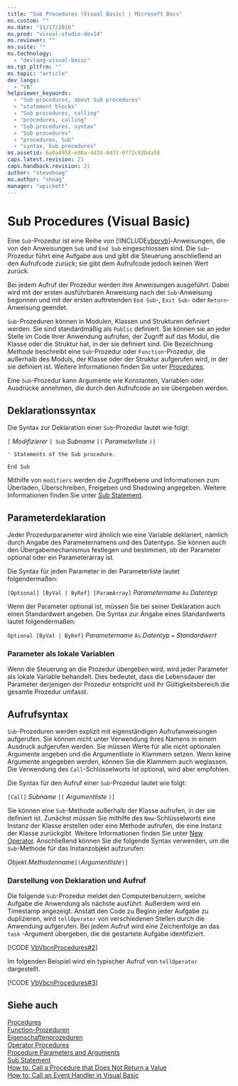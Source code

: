```yaml
---
title: "Sub Procedures (Visual Basic) | Microsoft Docs"
ms.custom: ""
ms.date: "11/17/2016"
ms.prod: "visual-studio-dev14"
ms.reviewer: ""
ms.suite: ""
ms.technology: 
  - "devlang-visual-basic"
ms.tgt_pltfrm: ""
ms.topic: "article"
dev_langs: 
  - "VB"
helpviewer_keywords: 
  - "Sub procedures, about Sub procedures"
  - "statement blocks"
  - "Sub procedures, calling"
  - "procedures, calling"
  - "Sub procedures, syntax"
  - "Sub procedures"
  - "procedures, Sub"
  - "syntax, Sub procedures"
ms.assetid: 6a0a4958-ed0a-4d3d-8d31-0772c82bda58
caps.latest.revision: 21
caps.handback.revision: 21
author: "stevehoag"
ms.author: "shoag"
manager: "wpickett"
---
```

# Sub Procedures (Visual Basic)
Eine `Sub`\-Prozedur ist eine Reihe von [!INCLUDE[vbprvb](../../../../csharp/programming-guide/concepts/linq/includes/vbprvb_md.md)]\-Anweisungen, die von den Anweisungen `Sub` und `End Sub` eingeschlossen sind.  Die `Sub`\-Prozedur führt eine Aufgabe aus und gibt die Steuerung anschließend an den Aufrufcode zurück; sie gibt dem Aufrufcode jedoch keinen Wert zurück.  
  
 Bei jedem Aufruf der Prozedur werden ihre Anweisungen ausgeführt. Dabei wird mit der ersten ausführbaren Anweisung nach der `Sub`\-Anweisung begonnen und mit der ersten auftretenden `End Sub`\-, `Exit Sub`\- oder `Return`\-Anweisung geendet.  
  
 `Sub`\-Prozeduren können in Modulen, Klassen und Strukturen definiert werden.  Sie sind standardmäßig als `Public` definiert. Sie können sie an jeder Stelle im Code Ihrer Anwendung aufrufen, der Zugriff auf das Modul, die Klasse oder die Struktur hat, in der sie definiert sind.  Die Bezeichnung *Methode* beschreibt eine `Sub`\-Prozedur oder `Function`\-Prozedur, die außerhalb des Moduls, der Klasse oder der Struktur aufgerufen wird, in der sie definiert ist.  Weitere Informationen finden Sie unter [Procedures](../../../../visual-basic/programming-guide/language-features/procedures/index.md).  
  
 Eine `Sub`\-Prozedur kann Argumente wie Konstanten, Variablen oder Ausdrücke annehmen, die durch den Aufrufcode an sie übergeben werden.  
  
## Deklarationssyntax  
 Die Syntax zur Deklaration einer `Sub`\-Prozedur lautet wie folgt:  
  
 `[` *Modifizierer* `] Sub`  *Subname* `[(` *Parameterliste* `)]`  
  
 `' Statements of the Sub procedure.`  
  
 `End Sub`  
  
 Mithilfe von `modifiers` werden die Zugriffsebene und Informationen zum Überladen, Überschreiben, Freigeben und Shadowing angegeben.  Weitere Informationen finden Sie unter [Sub Statement](../../../../visual-basic/language-reference/statements/sub-statement.md).  
  
## Parameterdeklaration  
 Jeder Prozedurparameter wird ähnlich wie eine Variable deklariert, nämlich durch Angabe des Parameternamens und des Datentyps.  Sie können auch den Übergabemechanismus festlegen und bestimmen, ob der Parameter optional oder ein Parameterarray ist.  
  
 Die Syntax für jeden Parameter in der Parameterliste lautet folgendermaßen:  
  
 `[Optional] [ByVal | ByRef] [ParamArray]`  *Parametername*  `As`  *Datentyp*  
  
 Wenn der Parameter optional ist, müssen Sie bei seiner Deklaration auch einen Standardwert angeben.  Die Syntax zur Angabe eines Standardwerts lautet folgendermaßen:  
  
 `Optional [ByVal | ByRef]`  *Parametername*  `As`  *Datentyp*  `=`  *Standardwert*  
  
### Parameter als lokale Variablen  
 Wenn die Steuerung an die Prozedur übergeben wird, wird jeder Parameter als lokale Variable behandelt.  Dies bedeutet, dass die Lebensdauer der Parameter derjenigen der Prozedur entspricht und ihr Gültigkeitsbereich die gesamte Prozedur umfasst.  
  
## Aufrufsyntax  
 `Sub`\-Prozeduren werden explizit mit eigenständigen Aufrufanweisungen aufgerufen.  Sie können nicht unter Verwendung ihres Namens in einem Ausdruck aufgerufen werden.  Sie müssen Werte für alle nicht optionalen Argumente angeben und die Argumentliste in Klammern setzen.  Wenn keine Argumente angegeben werden, können Sie die Klammern auch weglassen.  Die Verwendung des `Call`\-Schlüsselworts ist optional, wird aber empfohlen.  
  
 Die Syntax für den Aufruf einer `Sub`\-Prozedur lautet wie folgt:  
  
 `[Call]`  *Subname* `[(` *Argumentliste* `)]`  
  
 Sie können eine `Sub`\-Methode außerhalb der Klasse aufrufen, in der sie definiert ist.  Zunächst müssen Sie mithilfe des `New`\-Schlüsselworts eine Instanz der Klasse erstellen oder eine Methode aufrufen, die eine Instanz der Klasse zurückgibt.  Weitere Informationen finden Sie unter [New Operator](../../../../visual-basic/language-reference/operators/new-operator.md).  Anschließend können Sie die folgende Syntax verwenden, um die `Sub`\-Methode für das Instanzobjekt aufzurufen:  
  
 *Objekt*.*Methodenname*`[(`*Argumentliste*`)]`  
  
### Darstellung von Deklaration und Aufruf  
 Die folgende `Sub`\-Prozedur meldet den Computerbenutzern, welche Aufgabe die Anwendung als nächste ausführt. Außerdem wird ein Timestamp angezeigt.  Anstatt den Code zu Beginn jeder Aufgabe zu duplizieren, wird  `tellOperator` von verschiedenen Stellen durch die Anwendung aufgerufen.  Bei jedem Aufruf wird eine Zeichenfolge an das `task` \-Argument übergeben, die die gestartete Aufgabe identifiziert.  
  
 [!CODE [VbVbcnProcedures#2](../CodeSnippet/VS_Snippets_VBCSharp/VbVbcnProcedures#2)]  
  
 Im folgenden Beispiel wird ein typischer Aufruf von `tellOperator` dargestellt.  
  
 [!CODE [VbVbcnProcedures#3](../CodeSnippet/VS_Snippets_VBCSharp/VbVbcnProcedures#3)]  
  
## Siehe auch  
 [Procedures](../../../../visual-basic/programming-guide/language-features/procedures/index.md)   
 [Function\-Prozeduren](../../../../visual-basic/programming-guide/language-features/procedures/function-procedures.md)   
 [Eigenschaftenprozeduren](../../../../visual-basic/programming-guide/language-features/procedures/property-procedures.md)   
 [Operator Procedures](../../../../visual-basic/programming-guide/language-features/procedures/operator-procedures.md)   
 [Procedure Parameters and Arguments](../../../../visual-basic/programming-guide/language-features/procedures/procedure-parameters-and-arguments.md)   
 [Sub Statement](../../../../visual-basic/language-reference/statements/sub-statement.md)   
 [How to: Call a Procedure that Does Not Return a Value](../../../../visual-basic/programming-guide/language-features/procedures/how-to-call-a-procedure-that-does-not-return-a-value.md)   
 [How to: Call an Event Handler in Visual Basic](../../../../visual-basic/programming-guide/language-features/procedures/how-to-call-an-event-handler.md)